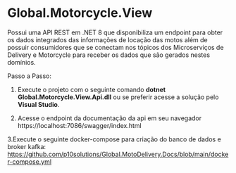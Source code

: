# Global.Motorcycle.View

Possui uma API REST em .NET 8 que disponibiliza um endpoint para obter os dados integrados das informações de locação das motos além de possuir consumidores que se conectam nos tópicos dos Microserviços de Delivery e Motorcycle para receber os dados que são gerados nestes domínios.

Passo a Passo:

1. Execute o projeto com o seguinte comando <b>dotnet Global.Motorcycle.View.Api.dll</b> ou se preferir acesse a solução pelo <b>Visual Studio</b>.

2. Acesse o endpoint da documentação da api em seu navegador https://localhost:7086/swagger/index.html

3.Execute o seguinte docker-compose para criação do banco de dados e broker kafka: https://github.com/p10solutions/Global.MotoDelivery.Docs/blob/main/docker-compose.yml 
